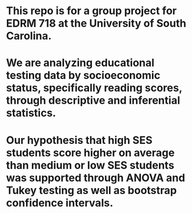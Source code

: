 # This repo is for a group project for EDRM 718 at the University of South Carolina.

# We are analyzing educational testing data by socioeconomic status, specifically reading scores, through descriptive and inferential statistics.

# Our hypothesis that high SES students score higher on average than medium or low SES students was supported through ANOVA and Tukey testing as well as bootstrap confidence intervals.